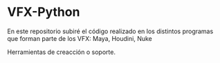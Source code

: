 # VFX-Python
En este repositorio subiré el código realizado en los distintos programas que forman parte de los VFX: Maya, Houdini, Nuke

Herramientas de creacción o soporte.

